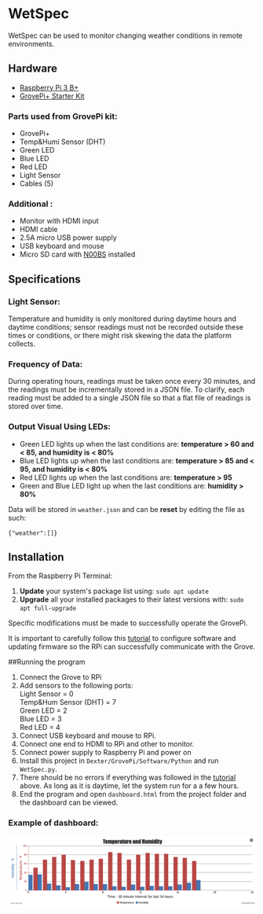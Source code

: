# WetSpec
WetSpec can be used to monitor changing weather conditions in remote environments.

## Hardware
* [Raspberry Pi 3 B+](https://www.seeedstudio.com/GrovePi-Starter-Kit-for-Raspberry-Pi-A-B-B-2-3-CE-certified.html)
* [GrovePi+ Starter Kit](https://www.seeedstudio.com/GrovePi-Starter-Kit-for-Raspberry-Pi-A-B-B-2-3-CE-certified.html)

### Parts used from GrovePi kit:
* GrovePi+
* Temp&Humi Sensor (DHT)
* Green LED
* Blue LED
* Red LED
* Light Sensor
* Cables (5)

### Additional :
* Monitor with HDMI input
* HDMI cable
* 2.5A micro USB power supply
* USB keyboard and mouse
* Micro SD card with [N00BS](https://www.raspberrypi.org/documentation/installation/noobs.md) installed

## Specifications
### Light Sensor:
Temperature and humidity is only monitored during daytime hours and daytime conditions; sensor readings must not be recorded outside these times or conditions, or there might risk skewing the data the platform collects.

### Frequency of Data:
During operating hours, readings must be taken once every 30 minutes, and the readings must be incrementally stored in a JSON file. To clarify, each reading must be added to a single JSON file so that a flat file of readings is stored over time.

### Output Visual Using LEDs:
* Green LED lights up when the last conditions are: **temperature > 60 and < 85, and humidity is < 80%**
* Blue LED lights up when the last conditions are: **temperature > 85 and < 95, and humidity is < 80%**
* Red LED lights up when the last conditions are: **temperature > 95**
* Green and Blue LED light up when the last conditions are: **humidity > 80%**

Data will be stored in `weather.json` and can be **reset** by editing the file as such:
```
{"weather":[]}
```

## Installation  
From the Raspberry Pi Terminal:

1. **Update** your system's package list using:
`sudo apt update`
2. **Upgrade** all your installed packages to their latest versions with: 
`sudo apt full-upgrade`

Specific modifications must be made to successfully operate the GrovePi.

It is important to carefully follow this [tutorial](https://www.dexterindustries.com/grovepi-tutorials-documentation/) to configure software and updating firmware so the RPi can successfully communicate with the Grove.

##Running the program 
1. Connect the Grove to RPi
2. Add sensors to the following ports:  
Light Sensor = 0  
Temp&Hum Sensor (DHT) = 7  
Green LED = 2  
Blue LED = 3  
Red LED = 4  
3. Connect USB keyboard and mouse to RPi.  
4. Connect one end to HDMI to RPi and other to monitor.  
5. Connect power supply to Raspberry Pi and power on
6. Install this project in `Dexter/GrovePi/Software/Python` and run `WetSpec.py`.
7. There should be no errors if everything was followed in the [tutorial](https://www.dexterindustries.com/grovepi-tutorials-documentation/) above. As long as it is daytime, let the system run for a a few hours.
8. End the program and open `dashboard.html` from the project folder and the dashboard can be viewed.

### Example of dashboard:
![Dashboard](/dashboard.png)
